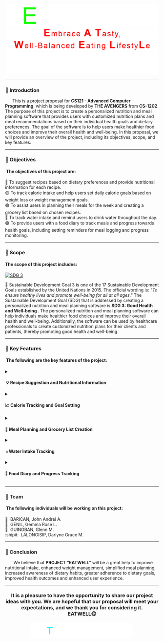 <div align="center">
<img src="EATWELL.gif" width="500" height="75"><br>
<img src="EATWELL.png" width="500" height="75"><br>
<img src="EATWELL-2.png" width="500" height="75"></div>

______________________________________________________________________
### 📄 **Introduction** 
      This is a project proposal for **CS121 - Advanced Computer Programming**, which is being developed by **THE AVENGERS** from **CS-1202**. The purpose of this project is to create a personalized nutrition and meal planning software that provides users with customized nutrition plans and meal recommendations based on their individual health goals and dietary preferences. The goal of the software is to help users make healthier food choices and improve their overall health and well-being. In this proposal, we will provide an overview of the project, including its objectives, scope, and key features.
______________________________________________________________________
### 🔗 **Objectives**
<h4> The objectives of this project are:</h4>

🔴 To suggest recipes based on dietary preferences and provide nutritional information for each recipe.  
🟡 To track calorie intake and help users set daily calorie goals based on weight loss or weight management goals.  
🟢 To assist users in planning their meals for the week and creating a grocery list based on chosen recipes.  
🔵 To track water intake and remind users to drink water throughout the day.  
🟣 To provide users with a food diary to track meals and progress towards health goals, including setting reminders for meal logging and progress monitoring.
______________________________________________________________________
### 🔎 **Scope** 
<h4>The scope of this project includes:</h4>

[![SDG 3](https://img.shields.io/badge/Goal%203-Sustainable%20Development%20Goal-green)](https://sdgs.un.org/goals/goal3)

📌 Sustainable Development Goal 3 is one of the 17 Sustainable Development Goals established by the United Nations in 2015. The official wording is: <i> "To ensure healthy lives and promote well-being for all at all ages." </i> The Sustainable Development Goal (SDG) that is addressed by creating a personalized nutrition and meal planning software is <b> SDG 3: Good Health and Well-being </b>. The personalized nutrition and meal planning software can help individuals make healthier food choices and improve their overall health and well-being. Additionally, the software can be used by healthcare professionals to create customized nutrition plans for their clients and patients, thereby promoting good health and well-being.

______________________________________________________________________
### 🔑 **Key Features**
<h4> The following are the key features of the project:<h4>
<details>
  <summary><h4> 💡 Recipe Suggestion and Nutritional Information </h4></summary>
       ◻  The software can suggest recipes based on the user's dietary preferences and provide nutritional information for each recipe.
</details>
<details>
  <summary><h4>📈 Calorie Tracking and Goal Setting </h4></summary>
       ◻  The software can track the user's calorie intake and help them set daily calorie goals based on their weight loss or weight management goals.
</details>
<details>
  <summary><h4>📝 Meal Planning and Grocery List Creation </h4></summary>
       ◻  The software can help users plan their meals for the week and create a grocery list based on the recipes they choose.
</details>
<details>
  <summary><h4> 💧 Water Intake Tracking </h4></summary>
       ◻  The software can track the user's water intake and remind them to drink water throughout the day.
</details>
<details>
  <summary><h4>📖 Food Diary and Progress Tracking </h4></summary>
       ◻  The software can provide users with a food diary to track their meals and progress towards their health goals. Users can also set reminders to log their meals and monitor their progress.
</details>

______________________________________________________________________
### 👥 **Team**
<h4> The following individuals will be working on this project:</h4>
  
🐔  BARICAN, John Andrei A.  
🐻  GENIL, Gemma Rose L.  
🐷  GUINOBAN, Glenn M.  
:shipit:  LALONGISIP, Darlyne Grace M.
______________________________________________________________________
### 💬 Conclusion
       We believe that **PROJECT “EATWELL”** will be a great help to improve nutritional intake, enhanced weight management, simplified meal planning, increased awareness of dietary habits,  greater adherence to dietary goals, improved health outcomes and enhanced user experience. 
______________________________________________________________________
<h3 align="center">
It is a pleasure to have the opportunity to share our project ideas with you. We are hopeful that our proposal will meet your expectations, and we thank you for considering it. <br>
  EATWELL😋
  <br><br>
<img src="THANK YOU!.gif" width="334" height="50"><br>
</h3>
